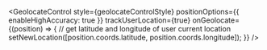 <GeolocateControl
  style={geolocateControlStyle}
  positionOptions={{ enableHighAccuracy: true }}
  trackUserLocation={true}
  onGeolocate={(position) => {
    // get latitude and longitude of user current location
    setNewLocation([position.coords.latitude, position.coords.longitude]);
  }}
/>